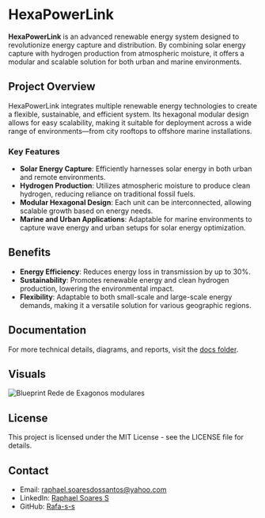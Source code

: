 # HexaPowerLink

**HexaPowerLink** is an advanced renewable energy system designed to revolutionize energy capture and distribution. By combining solar energy capture with hydrogen production from atmospheric moisture, it offers a modular and scalable solution for both urban and marine environments.

## Project Overview

HexaPowerLink integrates multiple renewable energy technologies to create a flexible, sustainable, and efficient system. Its hexagonal modular design allows for easy scalability, making it suitable for deployment across a wide range of environments—from city rooftops to offshore marine installations.

### Key Features
- **Solar Energy Capture**: Efficiently harnesses solar energy in both urban and remote environments.
- **Hydrogen Production**: Utilizes atmospheric moisture to produce clean hydrogen, reducing reliance on traditional fossil fuels.
- **Modular Hexagonal Design**: Each unit can be interconnected, allowing scalable growth based on energy needs.
- **Marine and Urban Applications**: Adaptable for marine environments to capture wave energy and urban setups for solar energy optimization.

## Benefits
- **Energy Efficiency**: Reduces energy loss in transmission by up to 30%.
- **Sustainability**: Promotes renewable energy and clean hydrogen production, lowering the environmental impact.
- **Flexibility**: Adaptable to both small-scale and large-scale energy demands, making it a versatile solution for various geographic regions.

## Documentation

For more technical details, diagrams, and reports, visit the [docs folder](./docs).

## Visuals

![Blueprint Rede de Exagonos modulares](https://github.com/user-attachments/assets/72ce3674-6cdc-4ae0-8dc0-fcf9bda2fef0)

## License

This project is licensed under the MIT License - see the LICENSE file for details.

## Contact

- Email: raphael.soaresdossantos@yahoo.com
- LinkedIn: [Raphael Soares S](https://www.linkedin.com/in/raphael-s-s/)
- GitHub: [Rafa-s-s](https://github.com/Rafa-s-s)
